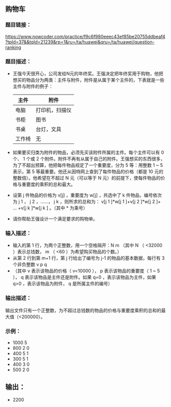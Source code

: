 ## 购物车
### 题目链接： 
https://www.nowcoder.com/practice/f9c6f980eeec43ef85be20755ddbeaf4?tpId=37&&tqId=21239&rp=1&ru=/ta/huawei&qru=/ta/huawei/question-ranking <br>

### 题目描述：
* 王强今天很开心，公司发给N元的年终奖。王强决定把年终奖用于购物，他把想买的物品分为两类：主件与附件，附件是从属于某个主件的，下表就是一些主件与附件的例子：<br>

   | 主件    |	附件 | 
   |------  | -------- | 
   |电脑    |	打印机，扫描仪| 
   |书柜    |	图书 |
   |书桌    |	台灯，文具 |
   |工作椅  |	无 |

* 如果要买归类为附件的物品，必须先买该附件所属的主件。每个主件可以有 0 个、 1 个或 2 个附件。附件不再有从属于自己的附件。王强想买的东西很多，为了不超出预算，他把每件物品规定了一个重要度，分为 5 等：用整数 1 ~ 5 表示，第 5 等最重要。他还从因特网上查到了每件物品的价格（都是 10 元的整数倍）。他希望在不超过 N 元（可以等于 N 元）的前提下，使每件物品的价格与重要度的乘积的总和最大。<br>
* 设第 j 件物品的价格为 v[j] ，重要度为 w[j] ，共选中了 k 件物品，编号依次为 j 1 ， j 2 ，……， j k ，则所求的总和为：
v[j 1 ]*w[j 1 ]+v[j 2 ]*w[j 2 ]+ … +v[j k ]*w[j k ] 。（其中 * 为乘号）<br>
* 请你帮助王强设计一个满足要求的购物单。<br>

### 输入描述：
* 输入的第 1 行，为两个正整数，用一个空格隔开：N m （其中 N （ <32000 ）表示总钱数， m （ <60 ）为希望购买物品的个数。）
*  从第 2 行到第 m+1 行，第 j 行给出了编号为 j-1 的物品的基本数据，每行有 3 个非负整数 v p q
* （其中 v 表示该物品的价格（ v<10000 ）， p 表示该物品的重要度（ 1 ~ 5 ）， q 表示该物品是主件还是附件。如果 q=0 ，表示该物品为主件，如果 q>0 ，表示该物品为附件， q 是所属主件的编号）

### 输出描述：
 输出文件只有一个正整数，为不超过总钱数的物品的价格与重要度乘积的总和的最大值（<200000）。<br>

### 示例：
* 1000 5
* 800 2 0
* 400 5 1
* 300 5 1
* 400 3 0
* 500 2 0

## 输出：
* 2200